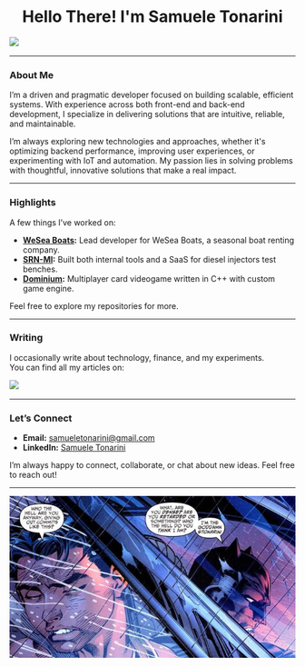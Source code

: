 <h1 align=center>Hello There! I'm Samuele Tonarini</h1>

<p align=left>
	<a href="https://www.codewars.com/users/stonarini">
		<img src="https://www.codewars.com/users/stonarini/badges/small"/>
	</a>
</p>

---

### About Me

I’m a driven and pragmatic developer focused on building scalable, efficient systems. With experience across both front-end and back-end development, I specialize in delivering solutions that are intuitive, reliable, and maintainable.

I’m always exploring new technologies and approaches, whether it's optimizing backend performance, improving user experiences, or experimenting with IoT and automation. My passion lies in solving problems with thoughtful, innovative solutions that make a real impact.

---

### Highlights

A few things I’ve worked on:  
- **[WeSea Boats](https://weseaboats.com/en):** Lead developer for WeSea Boats, a seasonal boat renting company.  
- **[SRN-MI](https://srn.mi.it/):** Built both internal tools and a SaaS for diesel injectors test benches.  
- **[Dominium](https://github.com/stonarini/dominium):** Multiplayer card videogame written in C++ with custom game engine.  

Feel free to explore my repositories for more.

---

### Writing

I occasionally write about technology, finance, and my experiments.  
You can find all my articles on:
<p align=left>
	<a href="https://etruriainsights.com/author/stonarini">
		<img src="https://etruriainsights.com/wp-content/uploads/2024/12/logo-etrvria-completo-white.png" width=150/>
	</a>
</p>

---

### Let’s Connect

- **Email:** samueletonarini@gmail.com  
- **LinkedIn:** [Samuele Tonarini](https://www.linkedin.com/in/samueletonarini/)

I’m always happy to connect, collaborate, or chat about new ideas. Feel free to reach out!

---

<p align=center><img src="goddamn-stonarini-commit.jpg" alt="stonarini commits in action"/></p>


